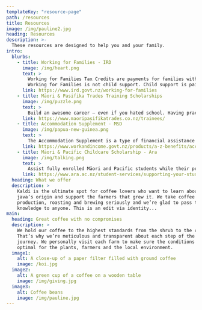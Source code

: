 ```yaml
---
templateKey: "resource-page"
path: /resources
title: Resources
image: /img/pauline2.jpg
heading: Resources
description: >-
  These resources are designed to help you and your family.
intro:
  blurbs:
    - title: Working for Families - IRD
      image: /img/heart.png
      text: >
        Working for Families Tax Credits are payments for families with dependent children aged 18 and under. The payments are to help you raise your family. Entitlements are based on your yearly family income and family circumstances.
        Working for Families is not child support. Child support is paid by parents who do not live with their children or who share care with someone else.
      link: https://www.ird.govt.nz/working-for-families
    - title: Māori & Pasifika Trades Training Scholarships
      image: /img/puzzle.png
      text: >
        Build an awesome career – even if you hated school. Having practical skills under your belt earns you cash, gives you confidence and lets you help your whānau and community. Even better, Māori and Pasifika can train for free – no strings attached.
      link: https://www.maoripasifikatrades.co.nz/trainees/
    - title: Accommodation Supplement - MSD
      image: /img/papua-new-guinea.png
      text: >
        The Accommodation Supplement is a type of financial assistance available from Work and Income to help with the costs of accommodation. It is paid in addition to a main benefit (like Jobseeker Support or the Supported Living Payment), but you can also receive it while you are working.
      link: https://www.workandincome.govt.nz/products/a-z-benefits/accommodation-supplement.html
    - title: Māori & Pacific Childcare Scholarship - Ara
      image: /img/talking.png
      text: >
        Assist fully enrolled Māori and Pacific students while their programme of study is in progress with the unsubsidised portion of their childcare costs at any licensed childcare centre or facility.
      link: https://www.ara.ac.nz/student-services/supporting-your-study/scholarships/maori-pacific-childcare-scholarship/
  heading: What we offer
  description: >
    Kaldi is the ultimate spot for coffee lovers who want to learn about their
    java’s origin and support the farmers that grew it. We take coffee
    production, roasting and brewing seriously and we’re glad to pass that
    knowledge to anyone. This is an edit via identity...
main:
  heading: Great coffee with no compromises
  description: >
    We hold our coffee to the highest standards from the shrub to the cup.
    That’s why we’re meticulous and transparent about each step of the coffee’s
    journey. We personally visit each farm to make sure the conditions are
    optimal for the plants, farmers and the local environment.
  image1:
    alt: A close-up of a paper filter filled with ground coffee
    image: /koi.jpg
  image2:
    alt: A green cup of a coffee on a wooden table
    image: /img/giving.jpg
  image3:
    alt: Coffee beans
    image: /img/pauline.jpg
---
```

